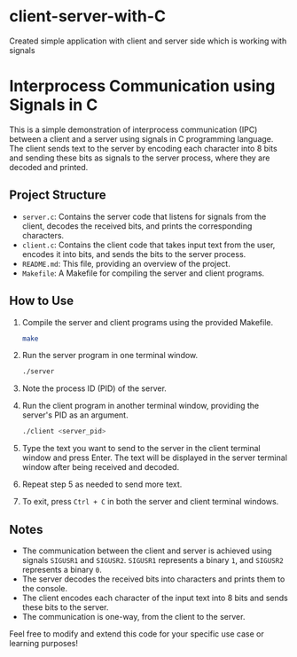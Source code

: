 # client-server-with-C
Created simple application with client and server side which is working with signals 


# Interprocess Communication using Signals in C

This is a simple demonstration of interprocess communication (IPC) between a client and a server using signals in C programming language. The client sends text to the server by encoding each character into 8 bits and sending these bits as signals to the server process, where they are decoded and printed.

## Project Structure

- `server.c`: Contains the server code that listens for signals from the client, decodes the received bits, and prints the corresponding characters.
- `client.c`: Contains the client code that takes input text from the user, encodes it into bits, and sends the bits to the server process.
- `README.md`: This file, providing an overview of the project.
- `Makefile`: A Makefile for compiling the server and client programs.

## How to Use

1. Compile the server and client programs using the provided Makefile.
    ```bash
    make
    ```

2. Run the server program in one terminal window.
    ```bash
    ./server
    ```

3. Note the process ID (PID) of the server.

4. Run the client program in another terminal window, providing the server's PID as an argument.
    ```bash
    ./client <server_pid>
    ```

5. Type the text you want to send to the server in the client terminal window and press Enter. The text will be displayed in the server terminal window after being received and decoded.

6. Repeat step 5 as needed to send more text.

7. To exit, press `Ctrl + C` in both the server and client terminal windows.

## Notes

- The communication between the client and server is achieved using signals `SIGUSR1` and `SIGUSR2`. `SIGUSR1` represents a binary `1`, and `SIGUSR2` represents a binary `0`.
- The server decodes the received bits into characters and prints them to the console.
- The client encodes each character of the input text into 8 bits and sends these bits to the server.
- The communication is one-way, from the client to the server.

Feel free to modify and extend this code for your specific use case or learning purposes!
